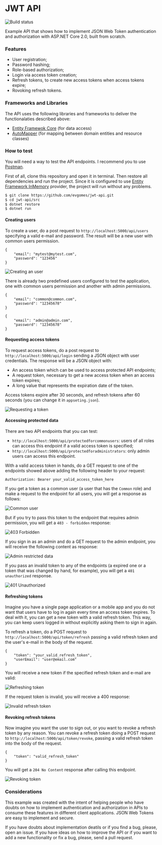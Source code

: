 # JWT API

![Build status](https://travis-ci.com/evgomes/jwt-api.svg?branch=master)

Example API that shows how to implement JSON Web Token authentication and authorization with ASP.NET Core 2.0, built from scratch.

### Features
 - User registration;
 - Password hashing;
 - Role-based authorization;
 - Login via access token creation;
 - Refresh tokens, to create new access tokens when access tokens expire;
 - Rovoking refresh tokens.
  
 ### Frameworks and Libraries

The API uses the following libraries and frameworks to deliver the functionalaties described above:
 - [Entity Framewok Core](https://github.com/aspnet/EntityFrameworkCore) (for data access)
 - [AutoMapper](https://github.com/AutoMapper/AutoMapper) (for mapping between domain entities and resource classes)
 
### How to test

You will need a way to test the API endpoints. I recommend you to use [Postman](https://www.getpostman.com/).

First of all, clone this repository and open it in terminal. Then restore all dependencies and run the project. Since it is configured to use [Entity Framework InMemory](https://docs.microsoft.com/en-us/ef/core/providers/in-memory/) provider, the project will run without any problems.

```sh
$ git clone https://github.com/evgomes/jwt-api.git
$ cd jwt-api/src
$ dotnet restore
$ dotnet run
```

#### Creating users

To create a user, do a post request to `http://localhost:5000/api/users` specifying a valid e-mail and password. The result will be a new user with common users permission.

```
{
	"email": "mytest@mytest.com",
	"password": "123456"
}
```

![Creating an user](https://raw.githubusercontent.com/evgomes/jwt-api/master/images/creating-user.png)

There is already two predefined users configured to test the application, one with common users permission and another with admin permissions.

```
{
	"email": "common@common.com",
	"password": "12345678"
}
```

```
{
	"email": "admin@admin.com",
	"password": "12345678"
}
```

#### Requesting access tokens

To request access tokens, do a post request to `http://localhost:5000/api/login` sending a JSON object with user credentials. The response will be a JSON object with:

 - An access token which can be used to access protected API endpoints;
 - A request token, necessary to get a new access token when an access token expires;
 - A long value that represents the expiration date of the token.
 
 Access tokens expire after 30 seconds, and refresh tokens after 60 seconds (you can change it in `appseting.json`).

![Requesting a token](https://raw.githubusercontent.com/evgomes/jwt-api/master/images/loging-in.png)

#### Accessing protected data

There are two API endpoints that you can test:

 - `http://localhost:5000/api/protectedforcommonusers`: users of all roles can access this endpoint if a valid access token is specified;
 - `http://localhost:5000/api/protectedforadministrators`: only admin users can access this endpoint.
 
With a valid access token in hands, do a GET request to one of the endpoints showed above adding the following header to your request:

`Authorization: Bearer your_valid_access_token_here`

If you get a token as a common user (a user that has the `Common` role) and make a request to the endpoint for all users, you will get a response as follows:

![Common user](https://raw.githubusercontent.com/evgomes/jwt-api/master/images/getting-protected-data.png)

But if you try to pass this token to the endpoint that requires admin permission, you will get a `403 - forbidden` response:

![403 Forbidden](https://raw.githubusercontent.com/evgomes/jwt-api/master/images/403-forbidden.png)

If you sign in as an admin and do a GET request to the admin endpoint, you will receive the following content as response:

![Admin restricted data](https://raw.githubusercontent.com/evgomes/jwt-api/master/images/getting-data-as-admin.png)

If you pass an invalid token to any of the endpoints (a expired one or a token that was changed by hand, for example), you will get a `401 unauthorized` response.

![401 Unauthorized](https://raw.githubusercontent.com/evgomes/jwt-api/master/images/unauthorized-for-admins.png)

#### Refreshing tokens

Imagine you have a single page application or a mobile app and you do not want that users have to log in again every time an access token expires. To deal with it, you can get a new token with a valid refresh token. This way, you can keep users logged in without explicitly asking them to sign in again.

To refresh a token, do a POST request to `http://localhost:5000/api/token/refresh` passing a valid refresh token and the user's e-mail in the body of the request.

```
{
	"token": "your_valid_refresh_token",
	"userEmail": "user@email.com"
}
```

You will receive a new token if the specified refresh token and e-mail are valid:

![Refreshing token](https://raw.githubusercontent.com/evgomes/jwt-api/master/images/refreshing-token.png)

If the request token is invalid, you will receive a 400 response:

![Invalid refresh token](https://raw.githubusercontent.com/evgomes/jwt-api/master/images/invalid-refresh-token.png)

#### Revoking refresh tokens

Now imagine you want the user to sign out, or you want to revoke a refresh token by any reason. You can revoke a refresh token doing a POST request to `http://localhost:5000/api/token/revoke`, passing a valid refresh token into the body of the request.

```
{
	"token": "valid_refresh_token"
}
```

You will get a `204 No Content` response after calling this endpoint.

![Revoking token](https://raw.githubusercontent.com/evgomes/jwt-api/master/images/revoke-token.png)

### Considerations

This example was created with the intent of helping people who have doubts on how to implement authentication and authorization in APIs to consume these features in different client applications. JSON Web Tokens are easy to implement and secure.

If you have doubts about implementation deatils or if you find a bug, please, open an issue. If you have ideas on how to improve the API or if you want to add a new functionality or fix a bug, please, send a pull request.